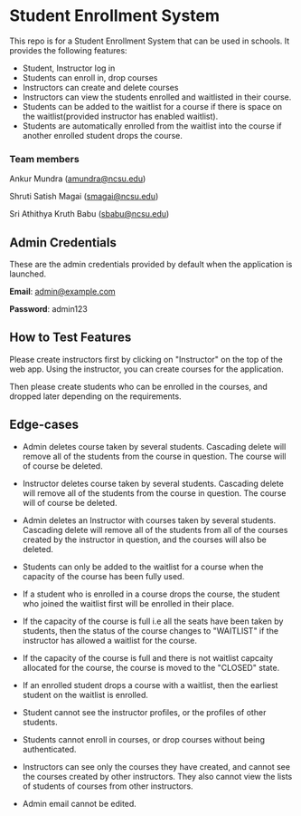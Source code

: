 # Student Enrollment System

This repo is for a Student Enrollment System that can be used in schools. It provides the following features:
- Student, Instructor log in
- Students can enroll in, drop courses
- Instructors can create and delete courses
- Instructors can view the students enrolled and waitlisted in their course.
- Students can be added to the waitlist for a course if there is space on the waitlist(provided instructor has enabled waitlist).
- Students are automatically enrolled from the waitlist into the course if another enrolled student drops the course.

### Team members
Ankur Mundra (amundra@ncsu.edu)

Shruti Satish Magai (smagai@ncsu.edu)

Sri Athithya Kruth Babu (sbabu@ncsu.edu)

## Admin Credentials
These are the admin credentials provided by default when the application is launched.

**Email**: admin@example.com

**Password**: admin123

## How to Test Features

Please create instructors first by clicking on "Instructor" on the top of the web app. Using the instructor, you can create courses for the application.

Then please create students who can be enrolled in the courses, and dropped later depending on the requirements.

## Edge-cases 
- Admin deletes course taken by several students.
Cascading delete will remove all of the students from the course in question. The course will of course be deleted.

- Instructor deletes course taken by several students.
Cascading delete will remove all of the students from the course in question. The course will of course be deleted.

- Admin deletes an Instructor with courses taken by several students.
Cascading delete will remove all of the students from all of the courses created by the instructor in question, and the courses will also be deleted.

- Students can only be added to the waitlist for a course when the capacity of the course has been fully used. 

- If a student who is enrolled in a course drops the course, the student who joined the waitlist first will be enrolled in their place.

- If the capacity of the course is full i.e all the seats have been taken by students, then the status of the course changes to "WAITLIST" if the instructor has allowed a waitlist for the course. 

- If the capacity of the course is full and there is not waitlist capcaity allocated for the course, the course is moved to the "CLOSED" state.

- If an enrolled student drops a course with a waitlist, then the earliest student on the waitlist is enrolled.

- Student cannot see the instructor profiles, or the profiles of other students.

- Students cannot enroll in courses, or drop courses without being authenticated. 

- Instructors can see only the courses they have created, and cannot see the courses created by other instructors. They also cannot view the lists of students of courses from other instructors.

- Admin email cannot be edited.
